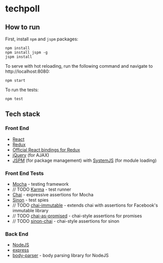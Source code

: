 # techpoll

## How to run

First, install `npm` and `jspm` packages:

```
npm install
npm install jspm -g
jspm install
```

To serve with hot reloading, run the following command and navigate to http://localhost:8080:

```
npm start
```

To run the tests:

```
npm test
```

## Tech stack

### Front End

- [React](https://facebook.github.io/react/)
- [Redux](https://github.com/reactjs/redux)
- [Official React bindings for Redux](https://github.com/reactjs/react-redux)
- [jQuery](https://jquery.com) (for AJAX)
- [JSPM](http://jspm.io/) (for package management) with [SystemJS](https://github.com/systemjs/systemjs) (for module loading)

### Front End Tests

- [Mocha](https://mochajs.org/) - testing framework
- // TODO [Karma](https://karma-runner.github.io/0.13/index.html) - test runner
- [Chai](http://chaijs.com/) - expressive assertions for Mocha
- [Sinon](http://sinonjs.org/) - test spies
- // TODO [chai-immutable](http://chaijs.com/plugins/chai-immutable/) - extends chai with assertions for Facebook's immutable library
- // TODO [chai-as-promised](http://chaijs.com/plugins/chai-as-promised/) - chai-style assertions for promises
- // TODO [sinon-chai](https://github.com/domenic/sinon-chai) - chai-style assertions for sinon

### Back End

- [NodeJS](https://nodejs.org/en/)
- [express](http://expressjs.com/)
- [body-parser](https://github.com/expressjs/body-parser) - body parsing library for NodeJS
